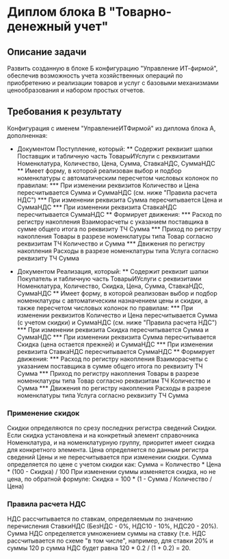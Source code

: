 # Диплом блока B "Товарно-денежный учет"

## Описание задачи
Развить созданную в блоке Б конфигурацию "Управление ИТ-фирмой", обеспечив возможность учета хозяйственных операций по приобретению и реализации товаров и услуг с базовыми механизмами ценообразования и набором простых отчетов.

## Требования к результату

Конфигурация с именем "УправлениеИТФирмой" из диплома блока А, дополненная:

* Документом Поступление, который:
** Содержит реквизит шапки Поставщик и табличную часть ТоварыИУслуги с реквизитами Номенклатура, Количество, Цена, Сумма, СтавкаНДС, СуммаНДС
** Имеет форму, в которой реализован выбор и подбор номенклатуры с автоматическим пересчетом числовых колонок по правилам:
*** При изменении реквизитов Количество и Цена пересчитывается Сумма и СуммаНДС (см. ниже "Правила расчета НДС")
*** При изменении реквизита Сумма пересчитывается Цена и СуммаНДС
*** При изменении реквизита СтавкаНДС пересчитывается СуммаНДС 
** Формирует движения:
*** Расход по регистру накопления Взаиморасчеты с указанием поставщика в сумме общего итога по реквизиту ТЧ Сумма
*** Приход по регистру накопления Товары в разрезе номенклатуры типа Товар согласно реквизитам ТЧ Количество и Сумма
*** Движения по регистру накопления Расходы в разрезе номенклатуры типа Услуга согласно реквизиту ТЧ Сумма

* Документом Реализация, который:
** Содержит реквизит шапки Покупатель и табличную часть ТоварыИУслуги с реквизитами Номенклатура, Количество, Скидка, Цена, Сумма, СтавкаНДС, СуммаНДС
** Имеет форму, в которой реализован выбор и подбор номенклатуры с автоматическим назначением цены и скидки, а также пересчетом числовых колонок по правилам:
*** При изменении реквизитов Количество и Цена пересчитывается Сумма (с учетом скидки) и СуммаНДС (см. ниже "Правила расчета НДС")
*** При изменении реквизита Скидка пересчитывается Сумма и СуммаНДС
*** При изменении реквизита Сумма пересчитывается Скидка (цена остается прежней) и СуммаНДС
*** При изменении реквизита СтавкаНДС пересчитывается СуммаНДС
** Формирует движения:
*** Расход по регистру накопления Взаиморасчеты с указанием поставщика в сумме общего итога по реквизиту ТЧ Сумма
*** Приход по регистру накопления Товары в разрезе номенклатуры типа Товар согласно реквизитам ТЧ Количество и Сумма
*** Движения по регистру накопления Расходы в разрезе номенклатуры типа Услуга согласно реквизиту ТЧ Сумма

### Применение скидок

Скидки определяются по срезу последних регистра сведений Скидки. Если скидка установлена и на конкретный элемент справочника Номенклатура, и на номенклатурную группу, приоритет имеет скидка для конкретного элемента.
Цена определяется по данным регистра сведений Цены и не пересчитывается при изменении скидки. Сумма определяется по цене с учетом скидки как:
   Сумма = Количество * Цена * (100 - Скидка) / 100
При изменении суммы изменяется скидка, но не цена, по обратной формуле:
   Скидка = 100 * (1 - Сумма / Количество / Цена)

### Правила расчета НДС

НДС рассчитывается по ставкам, определяемым по значению перечисления СтавкиНДС (БезНДС - 0%, НДС10 - 10%, НДС20 - 20%). Сумма НДС определяется умножением суммы на ставку (т.е. НДС рассчитывается по схеме "в том числе", например, для ставки 20% и суммы 120 р сумма НДС будет равна 120 * 0.2 / (1 + 0.2) = 20.
